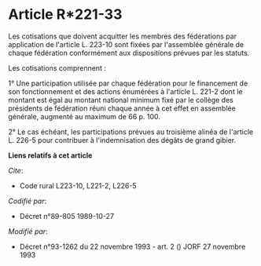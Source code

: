 # Article R*221-33

Les cotisations que doivent acquitter les membres des fédérations par application de l'article L. 223-10 sont fixées par
l'assemblée générale de chaque fédération conformément aux dispositions prévues par les statuts.

Les cotisations comprennent :

1° Une participation utilisée par chaque fédération pour le financement de son fonctionnement et des actions énumérées à
l'article L. 221-2 dont le montant est égal au montant national minimum fixé par le collège des présidents de fédération
réuni chaque année à cet effet en assemblée générale, augmenté au maximum de 66 p. 100.

2° Le cas échéant, les participations prévues au troisième alinéa de l'article L. 226-5 pour contribuer à l'indemnisation des
dégâts de grand gibier.

**Liens relatifs à cet article**

_Cite_:

  - Code rural L223-10, L221-2, L226-5

_Codifié par_:

  - Décret n°89-805 1989-10-27

_Modifié par_:

  - Décret n°93-1262 du 22 novembre 1993 - art. 2 () JORF 27 novembre 1993
